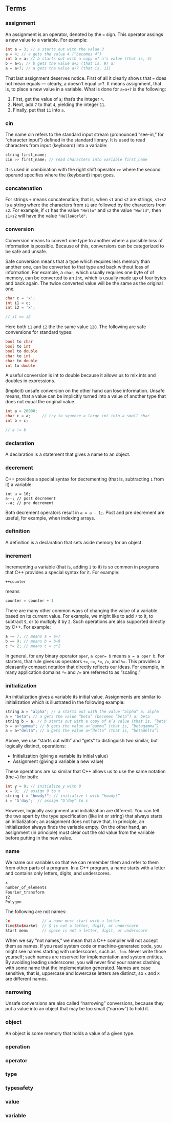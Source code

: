 ## Terms


### assignment

An assignment is an operator, denoted by the `=` sign. This operator assings a new value to a variable. 
For example:

```cpp
int a = 3; // a starts out with the value 3
a = 4; // a gets the value 4 (“becomes 4”)
int b = a; // b starts out with a copy of a’s value (that is, 4)
b = a+5; // b gets the value a+5 (that is, 9) a:
a = a+7; // a gets the value a+7 (that is, 11)
```

That last assignment deserves notice. First of all it clearly shows that `=` does not mean equals — clearly, 
a doesn’t equal `a+7`. It means assignment, that is, to place a new value in a variable. 
What is done for `a=a+7` is the following:

1. First, get the value of `a`; that’s the integer `4`. 
2. Next, add `7` to that `4`, yielding the integer `11`. 
3. Finally, put that `11` into `a`.

### cin

The name cin refers to the standard input stream (pronounced “see-in,” for “character input”) defined in the standard library. It is used to read characters from input (keyboard) into a variable:

```cpp
string first_name;
cin >> first_name; // read characters into variable first_name
```
It is used in combination with the right shift operator `>>` where the second operand specifies where the (keyboard) input goes.

### concatenation 

For strings `+` means concatenation; that is, when `s1` and `s2` are strings,
`s1+s2` is a string where the characters from `s1` are followed by the characters from `s2`. 
For example, if `s1` has the value `"Hello"` and `s2` the value `"World"`, then `s1+s2` will have the value `"HelloWorld"`.

### conversion 

Conversion means to convert one type to another where a possible loss of information is possible. Because of this, conversions can be categorized to be safe and unsafe.

Safe conversion means that a type which requires less memory than another one, can be converted to that type and back without loss of information. 
For example, a `char`, which usually requires one byte of of memory, can be converted to an `int`, which is usually made up of four bytes and back again. The twice converted value will be the same as the original one.

```cpp
char c = 'x'; 
int i1 = c; 
int i2 = 'x';

// i1 == i2
```

Here both `i1` and `i2` the the same value `120`.
The following are safe conversions for standard types:

```cpp
bool to char 
bool to int 
bool to double 
char to int 
char to double 
int to double
```

A useful conversion is int to double because it allows us to mix ints and doubles in expressions.

(Implicit) unsafe conversion on the other hand can lose information. Unsafe means, that a value can be implicitly turned into a value of another type that does not equal the original value.

```cpp
int a = 20000; 
char c = a;     // try to squeeze a large int into a small char 
int b = c;

// a != b
```

### declaration 

A declaration is a statement that gives a name to an object.

### decrement

C++ provides a special syntax for decrementing (that is, subtracting `1` from it) a variable:

```
int a = 10;
a--; // post decrement
--a; // pre decrement
```

Both decrement operators result in `a = a - 1;`. Post and pre decrement are useful, for example, when indexing arrays.


### definition

A definition is a declaration that sets aside memory for an object.

### increment 

Incrementing a variable (that is, adding `1` to it) is so common in programs that C++ provides a special syntax for it. 
For example:

```
++counter
```

means

```cpp
counter = counter + 1
```

There are many other common ways of changing the value of a variable based on its current value. 
For example, we might like to add `7` to it, to subtract `9`, or to multiply it by `2`. 
Such operations are also supported directly by C++. For example:

```cpp
a += 7; // means a = a+7
b –= 9; // means b = b–9
c *= 2; // means c = c*2
```

In general, for any binary operator `oper`, `a oper= b` means `a = a oper b`. For starters, 
that rule gives us operators `+=`, `–=`, `*=`, `/=`, and `%=`. 
This provides a pleasantly compact notation that directly reflects our ideas. 
For example, in many application domains `*=` and `/=` are referred to as “scaling.”

### initialization

An initialization gives a variable its initial value. 
Assignments are similar to initialization which is illustrated in the following example:

```cpp
string a = "alpha"; // a starts out with the value “alpha” a: alpha
a = "beta"; // a gets the value “beta” (becomes “beta”) a: beta
string b = a; // b starts out with a copy of a’s value (that is, “beta”)
b = a+"gamma"; // b gets the value a+“gamma” (that is, “betagamma”)
a = a+"delta"; // a gets the value a+“delta” (that is, “betadelta”)
```

Above, we use “starts out with” and “gets” to distinguish two similar, but logically
distinct, operations:

- Initialization (giving a variable its initial value)
- Assignment (giving a variable a new value)

These operations are so similar that C++ allows us to use the same notation (the `=`) for both:

```cpp
int y = 8; // initialize y with 8
x = 9;  // assign 9 to x
string t = "howdy!"; // initialize t with “howdy!”
s = "G'day";  // assign “G’day” to s
```

However, logically assignment and initialization are different. 
You can tell the two apart by the type specification (like int or string) that always starts an initialization; 
an assignment does not have that. In principle, an initialization always finds the variable empty. On the other hand, 
an assignment (in principle) must clear out the old value from the variable before putting in the new value.


### name 

We name our variables so that we can remember them and refer to them from other parts of a program. 
In a C++ program, a name starts with a letter and contains only letters, digits, and underscores.

```cpp
x 
number_of_elements 
Fourier_transform
z2
Polygon
```

The following are not names:

```cpp
2x              // a name must start with a letter
time$to$market  // $ is not a letter, digit, or underscore
Start menu      // space is not a letter, digit, or underscore
```

When we say “not names,” we mean that a C++ compiler will not accept them as names.
If you read system code or machine-generated code, you might see names starting with underscores, 
such as `_foo`. Never write those yourself; such names are reserved for implementation and system entities. 
By avoiding leading underscores, you will never find your names clashing with some name that the implementation generated.
Names are case sensitive; that is, uppercase and lowercase letters are distinct, so `x` and `X` are different names.

### narrowing

Unsafe conversions are also called “narrowing” conversions, because they put a value into an object that may be too small (“narrow”) to hold it.

### object

An object is some memory that holds a value of a given type.

### operation 


### operator 


### type 


### typesafety 


### value 


### variable
